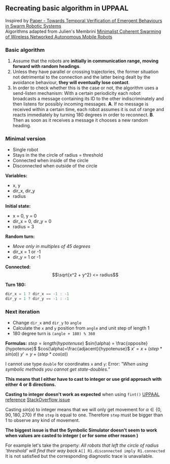 ## Recreating basic algorithm in UPPAAL
Inspired by [Paper - Towards Temporal Verification of Emergent Behaviours in Swarm Robotic Systems](Paper%20-%20Towards%20Temporal%20Verification%20of%20Emergent%20Behaviours%20in%20Swarm%20Robotic%20Systems.md)  
Algorithms adapted from Julien's Membrini [Minimalist Coherent Swarming of Wireless Networked Autonomous Mobile Robots](../Papers/Minimalist%20Coherent%20Swarming%20of%20Wireless%20Networked%20Autonomous%20Mobile%20Robots.pdf)

### Basic algorithm
1. Assume that the robots are **initially in communication range, moving forward with random headings**.
2. Unless they have parallel or crossing trajectories, the former situation not detrimental to the connection and the latter being dealt by the avoidance behaviour, **they will eventually lose contact**. 
3. In order to check whether this is the case or not, the algorithm uses a send-listen mechanism: With a certain periodicity each robot broadcasts a message containing its ID to the other indiscriminately and then listens for possibly incoming messages. 
	**A**. If no message is received within a certain time, each robot assumes it is out of range and reacts immediately by turning 180 degrees in order to reconnect.
	**B**. Then as soon as it receives a message it chooses a new random heading.

### Minimal version
- Single robot
- Stays in the the circle of radius = threshold
- Connected when inside of the circle
- Disconnected when outside of the circle

**Variables:**
- x, y
- dir_x, dir_y
- radius

**Initial state:**
- x = 0, y = 0
- dir_x = 0, dir_y = 0
- radius = 3

**Random turn:**
- *Move only in multiples of 45 degrees*
- dir_x = 1 or -1
- dir_y = 1 or -1

**Connected:**
$$\sqrt{x^2 + y^2} <= radius$$

**Turn 180:**
```C++
dir_x = 1 ? dir_x == -1 : -1
dir_y = 1 ? dir_y == -1 : -1
```

### Next iteration
- Change `dir_x` and `dir_y` to `angle`
- Calculate the `x` and `y` position from `angle` and unit step of length 1
- 180 degree turn is `(angle + 180) % 360`

**Formulas:**
$step=length(hypotenuse)$ 
$sin(\alpha) = \frac{opposite}{hypotenuse}$
$cos(\alpha)=\frac{adjacent}{hypotenuse}$
$x' = x + (step * sin(\alpha))$
$y' = y + (step * cos(\alpha))$

I cannot use type `double` for coordinates `x` and `y`:
Error: *"When using symbolic methods you cannot get state-doubles."*

**This means that I either have to cast to integer or use grid approach with either 4 or 8 directions.**

**Casting to integer doesn't work as expected** when using `fint()` 
[UPPAAL reference](https://docs.uppaal.org/language-reference/expressions/)
[StackOverflow issue](https://stackoverflow.com/questions/54460545/how-to-cast-a-double-value-to-a-integer-value-in-uppaal)

Casting $sin(\alpha)$ to integer means that we will only get movement for $\alpha \in \{0, 90, 180, 270\}$ if the `step` is equal to one. Therefore `step` must be bigger than 1 to observe any kind of movement.

**The biggest issue is that the Symbolic Simulator doesn't seem to work when values are casted to integer ( or for some other reason )**

For example let's take the property:
*All robots that left the circle of radius 'threshold' will find their way back*
`A[] R1.disconnected imply R1.connected`
It is not satisfied but the corresponding diagnostic trace is unavailable.


